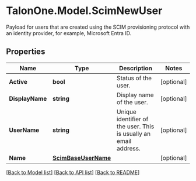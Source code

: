 # TalonOne.Model.ScimNewUser
Payload for users that are created using the SCIM provisioning protocol with an identity provider, for example, Microsoft Entra ID.
## Properties

Name | Type | Description | Notes
------------ | ------------- | ------------- | -------------
**Active** | **bool** | Status of the user. | [optional] 
**DisplayName** | **string** | Display name of the user. | [optional] 
**UserName** | **string** | Unique identifier of the user. This is usually an email address. | [optional] 
**Name** | [**ScimBaseUserName**](ScimBaseUserName.md) |  | [optional] 

[[Back to Model list]](../README.md#documentation-for-models) [[Back to API list]](../README.md#documentation-for-api-endpoints) [[Back to README]](../README.md)

